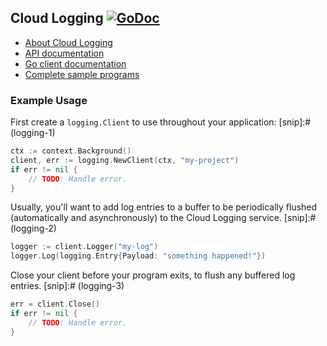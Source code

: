 ## Cloud Logging [![GoDoc](https://godoc.org/cloud.google.com/go/logging?status.svg)](https://godoc.org/cloud.google.com/go/logging)

- [About Cloud Logging](https://cloud.google.com/logging/)
- [API documentation](https://cloud.google.com/logging/docs)
- [Go client documentation](https://pkg.go.dev/cloud.google.com/go/logging)
- [Complete sample programs](https://github.com/GoogleCloudPlatform/golang-samples/tree/master/logging)

### Example Usage

First create a `logging.Client` to use throughout your application:
[snip]:# (logging-1)
```go
ctx := context.Background()
client, err := logging.NewClient(ctx, "my-project")
if err != nil {
	// TODO: Handle error.
}
```

Usually, you'll want to add log entries to a buffer to be periodically flushed
(automatically and asynchronously) to the Cloud Logging service.
[snip]:# (logging-2)
```go
logger := client.Logger("my-log")
logger.Log(logging.Entry{Payload: "something happened!"})
```

Close your client before your program exits, to flush any buffered log entries.
[snip]:# (logging-3)
```go
err = client.Close()
if err != nil {
	// TODO: Handle error.
}
```
